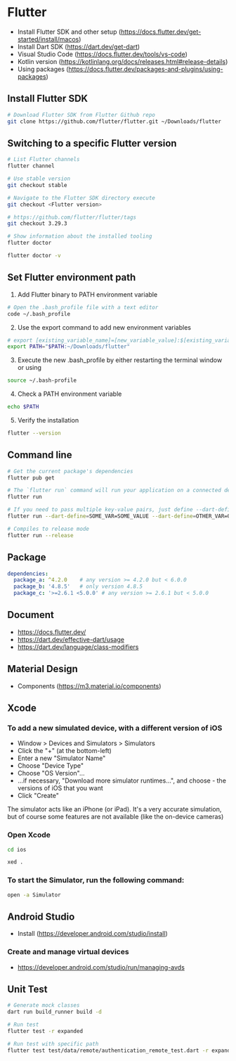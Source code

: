 # Flutter
- Install Flutter SDK and other setup (https://docs.flutter.dev/get-started/install/macos)
- Install Dart SDK (https://dart.dev/get-dart)
- Visual Studio Code (https://docs.flutter.dev/tools/vs-code)
- Kotlin version (https://kotlinlang.org/docs/releases.html#release-details)
- Using packages (https://docs.flutter.dev/packages-and-plugins/using-packages)

## Install Flutter SDK
``` bash
# Download Flutter SDK from Flutter Github repo
git clone https://github.com/flutter/flutter.git ~/Downloads/flutter
```

## Switching to a specific Flutter version
``` bash
# List Flutter channels
flutter channel

# Use stable version
git checkout stable

# Navigate to the Flutter SDK directory execute
git checkout <Flutter version>

# https://github.com/flutter/flutter/tags
git checkout 3.29.3

# Show information about the installed tooling
flutter doctor

flutter doctor -v
```

## Set Flutter environment path
1. Add Flutter binary to PATH environment variable
``` bash
# Open the .bash_profile file with a text editor
code ~/.bash_profile
```
2. Use the export command to add new environment variables
``` bash
# export [existing_variable_name]=[new_variable_value]:$[existing_variable_name]
export PATH="$PATH:~/Downloads/flutter"
```
3. Execute the new .bash_profile by either restarting the terminal window or using
``` bash
source ~/.bash-profile
```
4. Check a PATH environment variable
``` bash
echo $PATH
```
5. Verify the installation
``` bash
flutter --version
```

## Command line
``` bash
# Get the current package's dependencies
flutter pub get

# The `flutter run` command will run your application on a connected device, or iOS simulator, or Android Emulator. You can also use --verbose command to get a detailed log while running the application.
flutter run

# If you need to pass multiple key-value pairs, just define --dart-define multiple times:
flutter run --dart-define=SOME_VAR=SOME_VALUE --dart-define=OTHER_VAR=OTHER_VALUE

# Compiles to release mode
flutter run --release
```

## Package
``` yaml
dependencies:
  package_a: ^4.2.0    # any version >= 4.2.0 but < 6.0.0
  package_b: '4.8.5'   # only version 4.8.5
  package_c: '>=2.6.1 <5.0.0' # any version >= 2.6.1 but < 5.0.0
```

## Document
- https://docs.flutter.dev/
- https://dart.dev/effective-dart/usage
- https://dart.dev/language/class-modifiers

## Material Design
- Components (https://m3.material.io/components)

## Xcode

### To add a new simulated device, with a different version of iOS

- Window > Devices and Simulators > Simulators
- Click the "+" (at the bottom-left)
- Enter a new "Simulator Name"
- Choose "Device Type"
- Choose "OS Version"...
- ...if necessary, "Download more simulator runtimes...", and choose - the versions of iOS that you want
- Click "Create"

The simulator acts like an iPhone (or iPad).
It's a very accurate simulation, but of course some features are not available (like the on-device cameras)

### Open Xcode
``` bash
cd ios

xed .
```

### To start the Simulator, run the following command:
``` bash
open -a Simulator
```

## Android Studio
- Install (https://developer.android.com/studio/install)

### Create and manage virtual devices
- https://developer.android.com/studio/run/managing-avds

## Unit Test
``` bash
# Generate mock classes
dart run build_runner build -d

# Run test
flutter test -r expanded

# Run test with specific path
flutter test test/data/remote/authentication_remote_test.dart -r expanded
```
